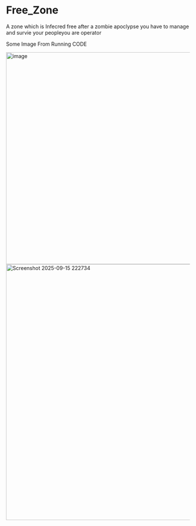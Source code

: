 # Free_Zone
A zone which is Infecred free after a zombie apoclypse you have to manage and survie your peopleyou are operator

Some Image From Running CODE




<img width="600" height="579" alt="image" src="https://github.com/user-attachments/assets/06f65fcd-2421-4060-91ff-f0b9956af7b2" />




<img width="600" height="699" alt="Screenshot 2025-09-15 222734" src="https://github.com/user-attachments/assets/11b160a8-1923-4409-bebe-3dcd511c960d" />
